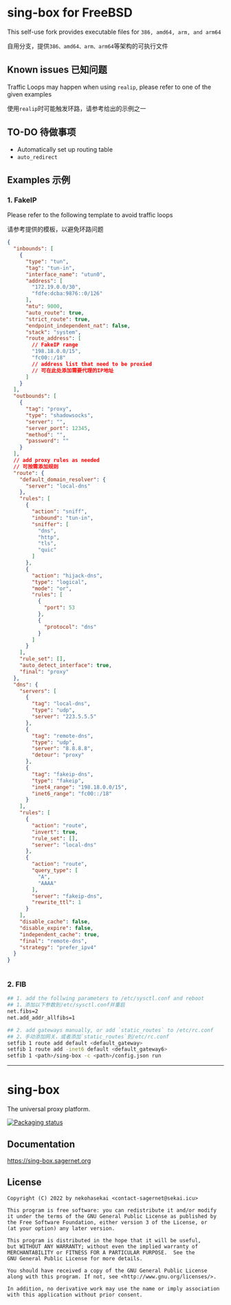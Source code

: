 # sing-box for FreeBSD

This self-use fork provides executable files for `386, amd64, arm, and arm64`

自用分支，提供`386、amd64、arm、arm64`等架构的可执行文件


## Known issues 已知问题

Traffic Loops may happen when using `realip`, please refer to one of the given examples

使用`realip`时可能触发环路，请参考给出的示例之一


## TO-DO 待做事项

- Automatically set up routing table
- `auto_redirect`



## Examples 示例

### 1. FakeIP

Please refer to the following template to avoid traffic loops 

请参考提供的模板，以避免环路问题

```json
{
  "inbounds": [
    {
      "type": "tun",
      "tag": "tun-in",
      "interface_name": "utun0",
      "address": [
        "172.19.0.0/30",
        "fdfe:dcba:9876::0/126"
      ],
      "mtu": 9000,
      "auto_route": true,
      "strict_route": true,
      "endpoint_independent_nat": false,
      "stack": "system",
      "route_address": [
        // FakeIP range
        "198.18.0.0/15",
        "fc00::/18"
        // address list that need to be proxied
        // 可在此处添加需要代理的IP地址
      ]
    }
  ],
  "outbounds": [
    {
      "tag": "proxy",
      "type": "shadowsocks",
      "server": "",
      "server_port": 12345,
      "method": "",
      "password": ""
    }
  ],
  // add proxy rules as needed
  // 可按需添加规则
  "route": {
    "default_domain_resolver": {
      "server": "local-dns"
    },
    "rules": [
      {
        "action": "sniff",
        "inbound": "tun-in",
        "sniffer": [
          "dns",
          "http",
          "tls",
          "quic"
        ]
      },
      {
        "action": "hijack-dns",
        "type": "logical",
        "mode": "or",
        "rules": [
          {
            "port": 53
          },
          {
            "protocol": "dns"
          }
        ]
      }
    ],
    "rule_set": [],
    "auto_detect_interface": true,
    "final": "proxy"
  },
  "dns": {
    "servers": [
      {
        "tag": "local-dns",
        "type": "udp",
        "server": "223.5.5.5"
      },
      {
        "tag": "remote-dns",
        "type": "udp",
        "server": "8.8.8.8",
        "detour": "proxy"
      },
      {
        "tag": "fakeip-dns",
        "type": "fakeip",
        "inet4_range": "198.18.0.0/15",
        "inet6_range": "fc00::/18"
      }
    ],
    "rules": [
      {
        "action": "route",
        "invert": true,
        "rule_set": [],
        "server": "local-dns"
      },
      {
        "action": "route",
        "query_type": [
          "A",
          "AAAA"
        ],
        "server": "fakeip-dns",
        "rewrite_ttl": 1
      }
    ],
    "disable_cache": false,
    "disable_expire": false,
    "independent_cache": true,
    "final": "remote-dns",
    "strategy": "prefer_ipv4"
  }
}
  
```


### 2. FIB

```bash
## 1. add the follwing parameters to /etc/sysctl.conf and reboot
## 1、添加以下参数到/etc/sysctl.conf并重启
net.fibs=2
net.add_addr_allfibs=1

## 2. add gateways manually, or add `static_routes` to /etc/rc.conf
## 2、手动添加网关，或者添加`static_routes`到/etc/rc.conf
setfib 1 route add default <default_gateway>
setfib 1 route add -inet6 default <default_gateway6>
setfib 1 <path>/sing-box -c <path>/config.json run
```


----
# sing-box

The universal proxy platform.

[![Packaging status](https://repology.org/badge/vertical-allrepos/sing-box.svg)](https://repology.org/project/sing-box/versions)

## Documentation

https://sing-box.sagernet.org

## License

```
Copyright (C) 2022 by nekohasekai <contact-sagernet@sekai.icu>

This program is free software: you can redistribute it and/or modify
it under the terms of the GNU General Public License as published by
the Free Software Foundation, either version 3 of the License, or
(at your option) any later version.

This program is distributed in the hope that it will be useful,
but WITHOUT ANY WARRANTY; without even the implied warranty of
MERCHANTABILITY or FITNESS FOR A PARTICULAR PURPOSE.  See the
GNU General Public License for more details.

You should have received a copy of the GNU General Public License
along with this program. If not, see <http://www.gnu.org/licenses/>.

In addition, no derivative work may use the name or imply association
with this application without prior consent.
```
